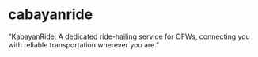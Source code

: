 # cabayanride
"KabayanRide: A dedicated ride-hailing service for OFWs, connecting you with reliable transportation wherever you are."
